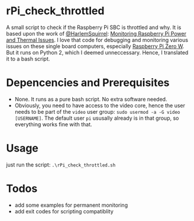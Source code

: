 # rPi_check_throttled
A small script to check if the Raspberry Pi SBC is throttled and why.
It is based upon the work of [@HarlemSquirrel](https://github.com/HarlemSquirrel): [Monitoring Raspberry Pi Power and Thermal Issues](https://harlemsquirrel.github.io/shell/2019/01/05/monitoring-raspberry-pi-power-and-thermal-issues.html).
I love that code for debugging and monitoring various issues on these single board computers, especially [Raspberry Pi Zero W](https://www.raspberrypi.com/products/raspberry-pi-zero-w/). But it runs on Python 2, which I deemed unneccessary. Hence, I translated it to a bash script.

# Depencencies and Prerequisites
- None. It runs as a pure bash script. No extra software needed.
- Obviously, you need to have access to the video core, hence the user needs to be part of the `video` user group:
  `sudo usermod -a -G video [USERNAME]`.
  The default user `pi` ususally already is in that group, so everything works fine with that. 

# Usage
just run the script:
`.\rPi_check_throttled.sh`
# Todos
- add some examples for permanent monitoring
- add exit codes for scripting compatiblity
